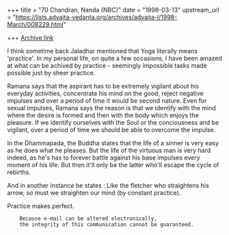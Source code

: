 +++
title = "70 Chandran, Nanda (NBC)"
date = "1998-03-13"
upstream_url = "https://lists.advaita-vedanta.org/archives/advaita-l/1998-March/008229.html"

+++
[Archive link](https://lists.advaita-vedanta.org/archives/advaita-l/1998-March/008229.html)

I think sometime back Jaladhar mentioned that Yoga literally means
'practice'. In my personal life, on quite a few occasions, I have been
amazed at what can be achived by practice - seemingly impossible tasks
made possible just by sheer practice.

Ramana says that the aspirant has to be extremely vigilant about his
everyday activities, concentrate his mind on the good, reject negative
impulses and over a period of time it would be second nature. Even for
sexual impulses, Ramana says the reason is that we identify with the
mind where the desire is formed and then with the body which enjoys the
pleasure. If we identify ourselves with the Soul or the conciousness and
be vigilant, over a period of time we should be able to overcome the
impulse.

In the Dhammapada, the Buddha states that the life of a sinner is very
easy as he does what he pleases. But the life of the virtuous man is
very hard indeed, as he's has to forever battle against his base
impulses every moment of his life. But then it'll only be the latter
who'll escape the cycle of rebirths.

And in another instance he states : Like the fletcher who straightens
his arrow, so must we straighten our mind (by constant practice).

Practice makes perfect.

        Because e-mail can be altered electronically,
        the integrity of this communication cannot be guaranteed.

